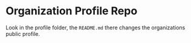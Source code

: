 # Organization Profile Repo

Look in the profile folder, the `README.md` there changes the organizations public profile.
